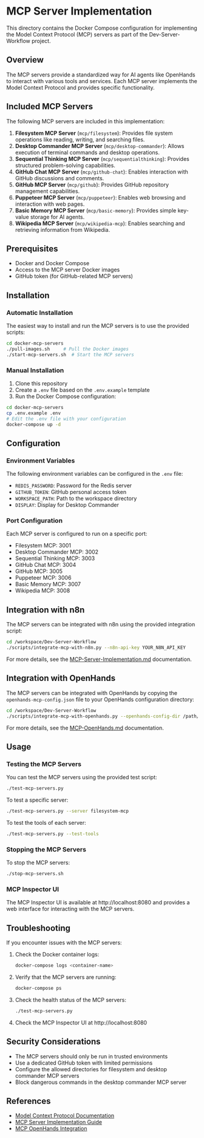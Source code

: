 # MCP Server Implementation

This directory contains the Docker Compose configuration for implementing the Model Context Protocol (MCP) servers as part of the Dev-Server-Workflow project.

## Overview

The MCP servers provide a standardized way for AI agents like OpenHands to interact with various tools and services. Each MCP server implements the Model Context Protocol and provides specific functionality.

## Included MCP Servers

The following MCP servers are included in this implementation:

1. **Filesystem MCP Server** (`mcp/filesystem`): Provides file system operations like reading, writing, and searching files.
2. **Desktop Commander MCP Server** (`mcp/desktop-commander`): Allows execution of terminal commands and desktop operations.
3. **Sequential Thinking MCP Server** (`mcp/sequentialthinking`): Provides structured problem-solving capabilities.
4. **GitHub Chat MCP Server** (`mcp/github-chat`): Enables interaction with GitHub discussions and comments.
5. **GitHub MCP Server** (`mcp/github`): Provides GitHub repository management capabilities.
6. **Puppeteer MCP Server** (`mcp/puppeteer`): Enables web browsing and interaction with web pages.
7. **Basic Memory MCP Server** (`mcp/basic-memory`): Provides simple key-value storage for AI agents.
8. **Wikipedia MCP Server** (`mcp/wikipedia-mcp`): Enables searching and retrieving information from Wikipedia.

## Prerequisites

- Docker and Docker Compose
- Access to the MCP server Docker images
- GitHub token (for GitHub-related MCP servers)

## Installation

### Automatic Installation

The easiest way to install and run the MCP servers is to use the provided scripts:

```bash
cd docker-mcp-servers
./pull-images.sh     # Pull the Docker images
./start-mcp-servers.sh  # Start the MCP servers
```

### Manual Installation

1. Clone this repository
2. Create a `.env` file based on the `.env.example` template
3. Run the Docker Compose configuration:

```bash
cd docker-mcp-servers
cp .env.example .env
# Edit the .env file with your configuration
docker-compose up -d
```

## Configuration

### Environment Variables

The following environment variables can be configured in the `.env` file:

- `REDIS_PASSWORD`: Password for the Redis server
- `GITHUB_TOKEN`: GitHub personal access token
- `WORKSPACE_PATH`: Path to the workspace directory
- `DISPLAY`: Display for Desktop Commander

### Port Configuration

Each MCP server is configured to run on a specific port:

- Filesystem MCP: 3001
- Desktop Commander MCP: 3002
- Sequential Thinking MCP: 3003
- GitHub Chat MCP: 3004
- GitHub MCP: 3005
- Puppeteer MCP: 3006
- Basic Memory MCP: 3007
- Wikipedia MCP: 3008

## Integration with n8n

The MCP servers can be integrated with n8n using the provided integration script:

```bash
cd /workspace/Dev-Server-Workflow
./scripts/integrate-mcp-with-n8n.py --n8n-api-key YOUR_N8N_API_KEY
```

For more details, see the [MCP-Server-Implementation.md](../docs/docs/Dev-Server-Workflow/MCP-Server-Implementation.md) documentation.

## Integration with OpenHands

The MCP servers can be integrated with OpenHands by copying the `openhands-mcp-config.json` file to your OpenHands configuration directory:

```bash
cd /workspace/Dev-Server-Workflow
./scripts/integrate-mcp-with-openhands.py --openhands-config-dir /path/to/openhands/config --github-token YOUR_GITHUB_TOKEN
```

For more details, see the [MCP-OpenHands.md](../docs/docs/Dev-Server-Workflow/MCP-OpenHands.md) documentation.

## Usage

### Testing the MCP Servers

You can test the MCP servers using the provided test script:

```bash
./test-mcp-servers.py
```

To test a specific server:

```bash
./test-mcp-servers.py --server filesystem-mcp
```

To test the tools of each server:

```bash
./test-mcp-servers.py --test-tools
```

### Stopping the MCP Servers

To stop the MCP servers:

```bash
./stop-mcp-servers.sh
```

### MCP Inspector UI

The MCP Inspector UI is available at http://localhost:8080 and provides a web interface for interacting with the MCP servers.

## Troubleshooting

If you encounter issues with the MCP servers:

1. Check the Docker container logs:
   ```bash
   docker-compose logs <container-name>
   ```

2. Verify that the MCP servers are running:
   ```bash
   docker-compose ps
   ```

3. Check the health status of the MCP servers:
   ```bash
   ./test-mcp-servers.py
   ```

4. Check the MCP Inspector UI at http://localhost:8080

## Security Considerations

- The MCP servers should only be run in trusted environments
- Use a dedicated GitHub token with limited permissions
- Configure the allowed directories for filesystem and desktop commander MCP servers
- Block dangerous commands in the desktop commander MCP server

## References

- [Model Context Protocol Documentation](https://github.com/modelcontextprotocol/protocol)
- [MCP Server Implementation Guide](../docs/docs/Dev-Server-Workflow/MCP-Server-Implementation.md)
- [MCP OpenHands Integration](../docs/docs/Dev-Server-Workflow/MCP-OpenHands.md)